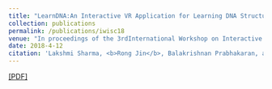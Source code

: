 ```yaml
---
title: "LearnDNA:An Interactive VR Application for Learning DNA Structure"
collection: publications
permalink: /publications/iwisc18
venue: "In proceedings of the 3rdInternational Workshop on Interactive and Spatial Computing"
date: 2018-4-12
citation: 'Lakshmi Sharma, <b>Rong Jin</b>, Balakrishnan Prabhakaran, and Murry Gans. <i>In proceedings of the 3rdInternational Workshop on Interactive and Spatial Computing (IWISC 2018)</i>.'
---
```

[[PDF]](http://rongjinutd.github.io/files/iwisc.pdf)


